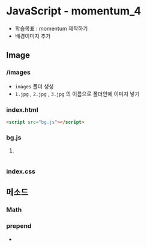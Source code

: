 # JavaScript - momentum_4

- 학습목표 : momentum 제작하기
- 배경이미지 추가



##  Image

###  /images

- `images` 폴더 생성
- `1.jpg` , `2.jpg` , `3.jpg` 의 이름으로 폴더안에 이미지 넣기 



### index.html

```html
<script src="bg.js"></script>
```



### bg.js

1. 

``` js

```



### index.css





##   메소드

###  Math



###  prepend

- 

